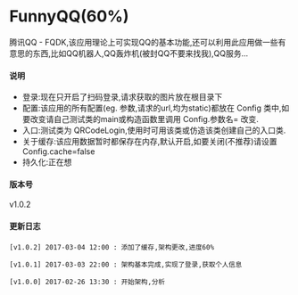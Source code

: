 # FunnyQQ(60%)
腾讯QQ - FQDK,该应用理论上可实现QQ的基本功能,还可以利用此应用做一些有意思的东西,比如QQ机器人,QQ轰炸机(被封QQ不要来找我),QQ服务...
#### 说明<br>

* 登录:现在只开启了扫码登录,请求获取的图片放在根目录下<br>
* 配置:该应用的所有配置(eg. 参数,请求的url,均为static)都放在 Config 类中,如要改变请自己测试类的main或构造函数里调用 Config.参数名= 改变.<br>
* 入口:测试类为 QRCodeLogin,使用时可用该类或仿造该类创建自己的入口类.<br>
* 关于缓存:该应用数据暂时都保存在内存,默认开启,如要关闭(不推荐)请设置Config.cache=false<br>
* 持久化:正在想<br>

#### 版本号<br>
v1.0.2<br>

#### 更新日志<br>
    [v1.0.2] 2017-03-04 12:00 : 添加了缓存,架构更改,进度60%
    
    [v1.0.1] 2017-03-03 22:00 : 架构基本完成,实现了登录,获取个人信息
    
    [v1.0.0] 2017-02-26 13:30 : 开始架构,分析
